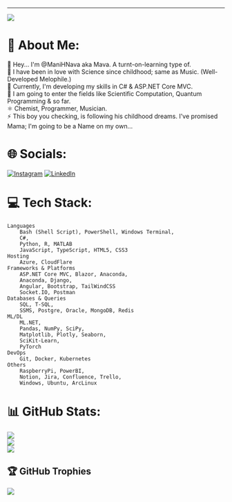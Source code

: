 ---
[![](https://visitcount.itsvg.in/api?id=ManiHNava&icon=0&color=4)](https://visitcount.itsvg.in)


# 💫 About Me:
🔭 Hey... I'm @ManiHNava aka Mava. A turnt-on-learning type of.                              
🤝 I have been in love with Science since childhood; same as Music. (Well-Developed Melophile.)                     
🌱 Currently, I'm developing my skills in C# & ASP.NET Core MVC.                        
💬 I am going to enter the fields like Scientific Computation, Quantum Programming & so far.                 
⚛️ Chemist, Programmer, Musician.                                                                                     
⚡ This boy you checking, is following his childhood dreams. I've promised Mama; I'm going to be a Name on my own... 

# 🌐 Socials:
[![Instagram](https://img.shields.io/badge/Instagram-%23E4405F.svg?logo=Instagram&logoColor=white)](https://instagram.com/Mani.H.Nava) [![LinkedIn](https://img.shields.io/badge/LinkedIn-%230077B5.svg?logo=linkedin&logoColor=white)](https://linkedin.com/in/mani-habibi-nava-259542263)

# 💻 Tech Stack:
	Languages
		Bash (Shell Script), PowerShell, Windows Terminal, 
		C#, 
		Python, R, MATLAB
		JavaScript, TypeScript, HTML5, CSS3
	Hosting
		Azure, CloudFlare
	Frameworks & Platforms
		ASP.NET Core MVC, Blazor, Anaconda, 
		Anaconda, Django,
		Angular, Bootstrap, TailWindCSS
		Socket.IO, Postman
	Databases & Queries
		SQL, T-SQL,
		SSMS, Postgre, Oracle, MongoDB, Redis
	ML/DL
		ML.NET,
		Pandas, NumPy, SciPy,
		Matplotlib, Plotly, Seaborn,
		SciKit-Learn,
		PyTorch
	DevOps
		Git, Docker, Kubernetes
	Others
		RaspberryPi, PowerBI,
		Notion, Jira, Confluence, Trello,
		Windows, Ubuntu, ArcLinux
		

# 📊 GitHub Stats:
![](https://github-readme-stats.vercel.app/api?username=ManiHNava&theme=dracula&hide_border=false&include_all_commits=true&count_private=true)<br/>
![](https://github-readme-streak-stats.herokuapp.com/?user=ManiHNava&theme=dracula&hide_border=false)<br/>
![](https://github-readme-stats.vercel.app/api/top-langs/?username=ManiHNava&theme=dracula&hide_border=false&include_all_commits=true&count_private=true&layout=compact)

## 🏆 GitHub Trophies
![](https://github-profile-trophy.vercel.app/?username=ManiHNava&theme=radical&no-frame=false&no-bg=true&margin-w=4)
